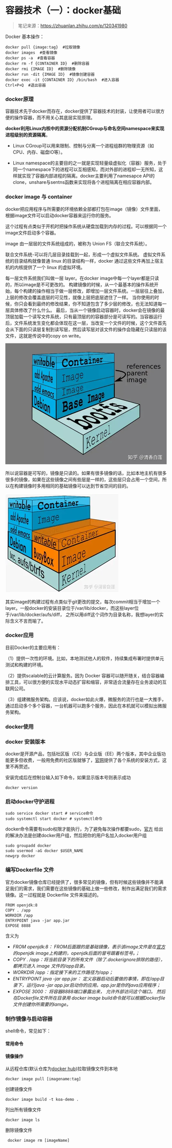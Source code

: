 # 容器技术（一）：docker基础

> 笔记来源：https://zhuanlan.zhihu.com/p/120341980



Docker 基本操作：

```
docker pull {image:tag}  #拉取镜像
docker images  #查看镜像
docker ps -a  #查看容器
docker rm -f {CONTAINER ID}  #删除容器
docker rmi {IMAGE ID}  #删除镜像
docker run -dit {IMAGE ID}  #镜像创建容器
docker exec -it {CONTAINER ID} /bin/bash  #进入容器
Ctrl+P+Q  #退出容器
```



### docker原理

容器技术先于docker而存在，docker提供了容器技术的封装，让使用者可以很方便的操作容器，而不用关心其底层实现原理。

 **docker利用Linux内核中的资源分配机制CGroup与命名空间namespace来实现进程级别的资源隔离**。

- Linux CGroup可以用来限制、控制与分离一个进程组群的物理资源（如CPU、内存、磁盘IO等）。

- Linux namespace的主要目的之一就是实现轻量级虚拟化（容器）服务，处于同一个namespace下的进程可以互相感知，而对外部的进程却一无所知，这样就实现了容器内部进程的隔离。docker主要利用了namesapce API的clone，unshare与sentns函数来实现将各个进程隔离在相应容器内部。

### docker image 与 container

docker把应用程序与所需要的环境依赖全部都打包在image（镜像）文件里面，根据image文件可以启动docker容器来运行你的服务。

这个过程有点类似于开机时把操作系统从硬盘加载到内存的过程。可以根据同一个image文件启动多个容器。



image 由一层层的文件系统组成的，被称为 Union FS（联合文件系统）。

 联合文件系统-可以将几层目录挂载到一起，形成一个虚拟文件系统。 虚拟文件系统的目录结构就像普通 linux 的目录结构一样，docker 通过这些文件再加上宿主机的内核提供了一个 linux 的虚拟环境。

每一层文件系统我们叫做一层 layer。在docker image中每一个layer都是只读的，所以image是不可更改的。 构建镜像的时候，从一个最基本的操作系统开始，每个构建的操作相当于做一层修改，即增加一层文件系统。一层层往上叠加，上层的修改会覆盖底层的可见性，就像上层把底层遮住了一样。 当你使用的时候，你只会看到最终的修改结果，你不知道包含了多少层的修改，也无法知道每一层具体修改了什么什么。 最后，当从一个镜像启动容器时，docker会在镜像的最顶层加载一个读写文件系统，只有最顶层的的容器部分是可读写的。当容器运行后，文件系统发生变化都会体现在这一层，当改变一个文件的时候，这个文件首先会从下面的只读层复制到读写层，然后读写层对该文件的操作会隐藏在只读层的该文件，这就是传说中的copy on write。

![img](.\imgs\v2-c2d16ff4e20f957b702f32328d7842f5_1440w.webp)

所以说容器是可写的，镜像是只读的。如果有很多镜像的话，比如本地主机有很多很多的镜像，如果在这些镜像之间有些层是一样的，这些层只会占用一个空间，所以在构建镜像时多用相同的基础镜像可以达到节省空间的目的。

![img](.\imgs\v2-d28984c965c54f0759ac33b62acee597_1440w.webp)

其实image的构建过程有点类似于git更改的提交，每次commit相当于增加一个layer。一般docker的安装目录位于/var/lib/docker，而这些layer位于/var/lib/docker/aufs/diff， 之所以用diff这个词作为目录名称，我想layer的实际含义不言而喻了。

### docker应用

目前Docker的主要应用有：

（1）提供一次性的环境。比如，本地测试他人的软件，持续集成布署时提供单元测试和构建的环境。

（2）提供scalable的云计算服务。因为 Docker 容器可以随开随关，结合容器编排工具，可以很方便的实现水平动态扩容和缩容，非常适合流量存在业务波动的互联网公司。

（3）组建微服务架构。应该说，docker如此火爆，微服务的流行也是一大推手，通过启动多个多个容器，一台机器可以跑多个服务，因此在本机就可以模拟出微服务架构。

### docker使用

### docker 安装版本

docker是开源产品，包括社区版（CE）与企业版（EE）两个版本，其中企业版功能更多但收费，一般用免费的社区版就够了，[官网](https://link.zhihu.com/?target=https%3A//docs.docker.com/)提供了各个系统的安装方式，这里不再赘述。

安装完成后在控制台输入如下命令，如果显示版本号则表示成功

```
docker version
```

### 启动docker守护进程

```
sudo service docker start # service命令
sudo systemctl start docker # systemctl命令
```

docker命令需要有sudo权限才能执行，为了避免每次操作都要sudo，[官方](https://link.zhihu.com/?target=https%3A//docs.docker.com/install/linux/linux-postinstall/%23manage-docker-as-a-non-root-user) 给出的解决办法是创建docker用户组，然后把你的用户名加入docker用户组

```
sudo groupadd docker
sudo usermod -aG docker $USER_NAME
newgrp docker
```

### 编写Dockerfile 文件

官方docker镜像仓库已经提供了，很多常见的镜像，但有时候这些镜像并不能满足我们的需求，我们需要在这些镜像的基础上做一些修改，制作出满足我们的需求镜像。这一过程就是 Dockerfile 文件来描述的。

```
FROM openjdk:8
COPY . /app
WORKDIR /app
ENTRYPOINT java -jar app.jar
EXPOSE 8888
```

含义为

- *FROM openjdk:8： FROM后面跟的是基础镜像，表示该image文件是在[官方](https://link.zhihu.com/?target=https%3A//hub.docker.com/)的openjdk image上构建的，openjdk后面的冒号跟着标签号。；*
- *COPY . /app：将当前目录下的所有文件（除了.dockerignore排除的路径），都拷贝进入 image 文件的/app目录。*
- *WORKDIR /app：指定接下来的工作路径为/app；*
- *ENTRYPOINT java -jar app.jar： 定义容器启动后要做的事情，即在/app目录下，运行java -jar app.jar启动你的应用。app.jar是你的java应用程序；*
- *EXPOSE 3000： 将容器8888端口暴露出来， 允许外部访问这个端口。 然后在Dockerfile文件所在目录用 docker image build命令就可以根据Dockerfile文件创建你所需要的iamge。*

### 制作镜像与启动容器

shell命令，常见如下：

#### 常用命令

#### 镜像操作

从远程仓库(默认仓库为[docker hub](https://link.zhihu.com/?target=https%3A//hub.docker.com/))拉取镜像文件到本地

```
docker image pull [imagename:tag]
```

创建镜像文件

```
docker image build -t koa-demo . 
```

列出所有镜像文件

```
docker image ls
```

删除镜像文件

```
 docker image rm [imageName] 
```

